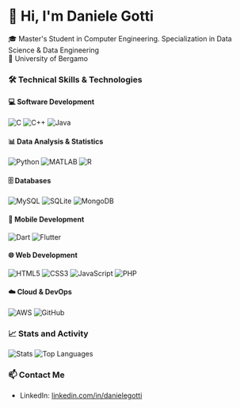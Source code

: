 # 👋 Hi, I'm Daniele Gotti

🎓 Master's Student in Computer Engineering. Specialization in Data Science & Data Engineering  
📍 University of Bergamo

### 🛠️ Technical Skills & Technologies

#### 💻 Software Development

![C](https://img.shields.io/badge/C-00599C?style=for-the-badge&logo=c&logoColor=white) ![C++](https://img.shields.io/badge/C++-00599C?style=for-the-badge&logo=c%2B%2B&logoColor=white) ![Java](https://img.shields.io/badge/Java-ED8B00?style=for-the-badge&logo=java&logoColor=white)

#### 📊 Data Analysis & Statistics

![Python](https://img.shields.io/badge/Python-3776AB?style=for-the-badge&logo=python&logoColor=white) ![MATLAB](https://img.shields.io/badge/MATLAB-0076A8?style=for-the-badge&logo=mathworks&logoColor=white) ![R](https://img.shields.io/badge/R-276DC3?style=for-the-badge&logo=r&logoColor=white)

#### 🗄️ Databases

![MySQL](https://img.shields.io/badge/MySQL-4479A1?style=for-the-badge&logo=mysql&logoColor=white) ![SQLite](https://img.shields.io/badge/SQLite-003B57?style=for-the-badge&logo=sqlite&logoColor=white) ![MongoDB](https://img.shields.io/badge/MongoDB-47A248?style=for-the-badge&logo=mongodb&logoColor=white)

#### 📱 Mobile Development

![Dart](https://img.shields.io/badge/Dart-0175C2?style=for-the-badge&logo=dart&logoColor=white) ![Flutter](https://img.shields.io/badge/Flutter-02569B?style=for-the-badge&logo=flutter&logoColor=white)

#### 🌐 Web Development

![HTML5](https://img.shields.io/badge/HTML5-E34F26?style=for-the-badge&logo=html5&logoColor=white) ![CSS3](https://img.shields.io/badge/CSS3-1572B6?style=for-the-badge&logo=css3&logoColor=white) ![JavaScript](https://img.shields.io/badge/JavaScript-F7DF1E?style=for-the-badge&logo=javascript&logoColor=black) ![PHP](https://img.shields.io/badge/PHP-777BB4?style=for-the-badge&logo=php&logoColor=white)

#### ☁️ Cloud & DevOps

![AWS](https://img.shields.io/badge/AWS-232F3E?style=for-the-badge&logo=amazon-aws&logoColor=white) ![GitHub](https://img.shields.io/badge/GitHub-181717?style=for-the-badge&logo=github&logoColor=white)

### 📈 Stats and Activity

![Stats](https://github-readme-stats.vercel.app/api?username=DanieleGotti&show_icons=true&theme=github_dark) ![Top Languages](https://github-readme-stats.vercel.app/api/top-langs/?username=DanieleGotti&layout=compact&theme=github_dark) 

### 📫 Contact Me

- LinkedIn: [linkedin.com/in/danielegotti](https://www.linkedin.com/in/daniele-gotti-194556331)
